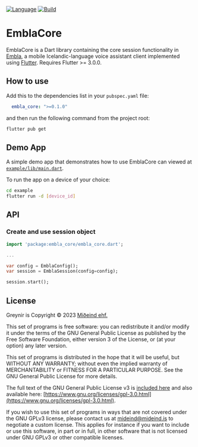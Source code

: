 [![Language](https://img.shields.io/badge/language-dart-lightblue)]()
[![Build](https://github.com/mideind/embla_core/actions/workflows/tests.yml/badge.svg)]()

# EmblaCore

EmblaCore is a Dart library containing the core session functionality in
[Embla](https://github.com/mideind/EmblaFlutterApp), a mobile Icelandic-language
voice assistant client implemented using [Flutter](https://flutter.dev/).
Requires Flutter >= 3.0.0.

## How to use

Add this to the dependencies list in your `pubspec.yaml` file:

```yaml
  embla_core: ">=0.1.0"
```

and then run the following command from the project root:

```bash
flutter pub get
```

## Demo App

A simple demo app that demonstrates how to use EmblaCore can viewed at
[`example/lib/main.dart`](example/lib/main.dart).

To run the app on a device of your choice:

```bash
cd example
flutter run -d [device_id]
```

## API

### Create and use session object

```dart
import 'package:embla_core/embla_core.dart';

...

var config = EmblaConfig();
var session = EmblaSession(config=config);

session.start();
```

## License

Greynir is Copyright &copy; 2023 [Miðeind ehf.](https://mideind.is)  

This set of programs is free software: you can redistribute it and/or modify it
under the terms of the GNU General Public License as published by the Free
Software Foundation, either version 3 of the License, or (at your option) any later
version.

This set of programs is distributed in the hope that it will be useful, but WITHOUT
ANY WARRANTY; without even the implied warranty of MERCHANTABILITY or FITNESS FOR
A PARTICULAR PURPOSE. See the GNU General Public License for more details.

The full text of the GNU General Public License v3 is
[included here](https://github.com/mideind/Greynir/blob/master/LICENSE.txt)
and also available here:
[https://www.gnu.org/licenses/gpl-3.0.html](https://www.gnu.org/licenses/gpl-3.0.html).

If you wish to use this set of programs in ways that are not covered under the
GNU GPLv3 license, please contact us at [mideind@mideind.is](mailto:mideind@mideind.is)
to negotiate a custom license. This applies for instance if you want to include or use
this software, in part or in full, in other software that is not licensed under
GNU GPLv3 or other compatible licenses.
